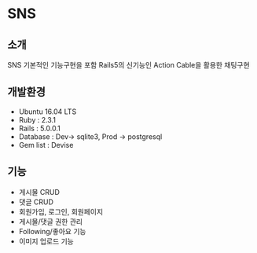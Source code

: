 # SNS 

## 소개
SNS 기본적인 기능구현을 포함 Rails5의 신기능인 Action Cable을 활용한 채팅구현 

## 개발환경
- Ubuntu 16.04 LTS
- Ruby : 2.3.1
- Rails : 5.0.0.1
- Database : Dev-> sqlite3, Prod -> postgresql
- Gem list : Devise

## 기능
- 게시물 CRUD
- 댓글 CRUD
- 회원가입, 로그인, 회원페이지
- 게시물/댓글 권한 관리
- Following/좋아요 기능
- 이미지 업로드 기능
